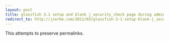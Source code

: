 ```yaml
---
layout: post
title: glassfish 3.1 setup and blank j_security_check page during admin login
redirect_to: http://jzerbe.com/2011/03/glassfish-3-1-setup-blank-j_security_check-page-during-admin-login/
---
```

This attempts to preserve permalinks.
